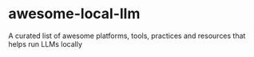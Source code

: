 # awesome-local-llm
A curated list of awesome platforms, tools, practices and resources that helps run LLMs locally

